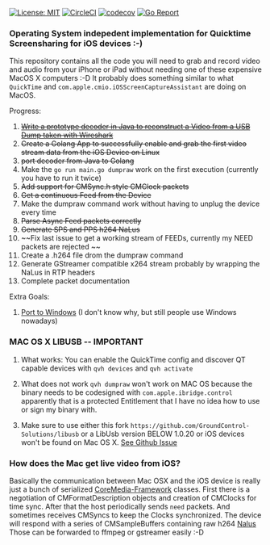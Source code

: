 [![License: MIT](https://img.shields.io/badge/License-MIT-yellow.svg)](https://opensource.org/licenses/MIT)
[![CircleCI](https://circleci.com/gh/danielpaulus/quicktime_video_hack.svg?style=svg)](https://circleci.com/gh/danielpaulus/quicktime_video_hack)
[![codecov](https://codecov.io/gh/danielpaulus/quicktime_video_hack/branch/master/graph/badge.svg)](https://codecov.io/gh/danielpaulus/quicktime_video_hack)
[![Go Report](https://goreportcard.com/badge/github.com/danielpaulus/quicktime_video_hack)](https://goreportcard.com/report/github.com/danielpaulus/quicktime_video_hack)

###  Operating System indepedent implementation for Quicktime Screensharing for iOS devices :-)
This repository contains all the code you will need to grab and record video and audio from your iPhone or iPad 
without needing one of these expensive MacOS X computers :-D
It probably does something similar to what `QuickTime` and `com.apple.cmio.iOSScreenCaptureAssistant` are doing on MacOS.

Progress:
1. [~~Write a prototype decoder in Java to reconstruct a Video from a USB Dump taken with Wireshark~~](https://github.com/danielpaulus/quicktime_video_hack/tree/JavaCMSampleBufDecoder/java-x264-decoder) 
2. ~~Create a Golang App to successfully enable and grab the first video stream data from the iOS Device on Linux~~
3. ~~port decoder from Java to Golang~~
3. Make the `go run main.go dumpraw` work on the first execution (currently you have to run it twice)
4. ~~Add support for CMSync.h style CMClock packets~~ 
5. ~~Get a continuous Feed from the Device~~
6. Make the dumpraw command work without having to unplug the device every time
7. ~~Parse Async Feed packets correctly~~ 
8. ~~Generate SPS and PPS h264 NaLus~~ 
9. ~~Fix last issue to get a working stream of FEEDs, currently my NEED packets are rejected ~~
10. Create a .h264 file drom the dumpraw command 
11. Generate GStreamer compatible x264 stream probably by wrapping the NaLus in RTP headers
12. Complete packet documentation

Extra Goals:
1. [Port to Windows](https://github.com/danielpaulus/quicktime_video_hack/tree/windows/windows) (I don't know why, but still people use Windows nowadays)



### MAC OS X LIBUSB -- IMPORTANT
1. What works:
 You can enable the QuickTime config and discover QT capable devices with `qvh devices` and  `qvh activate` 

2. What does not work
 `qvh dumpraw` won't work on MAC OS because the binary needs to be codesigned with `com.apple.ibridge.control`
 apparently that is a protected Entitlement that I have no idea how to use or sign my binary with. 

2. Make sure to use either this fork `https://github.com/GroundControl-Solutions/libusb`
   or a LibUsb version BELOW 1.0.20 or iOS devices won't be found on Mac OS X.
   [See Github Issue](https://github.com/libusb/libusb/issues/290)

### How does the Mac get live video from iOS?
Basically the communication between Mac OSX and the iOS device is really just a bunch of serialized 
[CoreMedia-Framework](https://developer.apple.com/documentation/coremedia) classes. 
First there is a negotiation of CMFormatDescription objects and creation of CMClocks for time sync.
After that the host periodically sends `need` packets. And sometimes receives CMSyncs to keep the Clocks synchronized.
The device will respond with a series of CMSampleBuffers containing
raw h264 [Nalus](https://en.wikipedia.org/wiki/Network_Abstraction_Layer) 
Those can be forwarded to ffmpeg or gstreamer easily :-D

